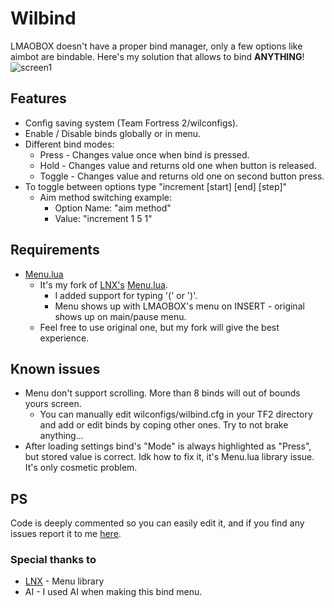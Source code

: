 # Wilbind
LMAOBOX doesn't have a proper bind manager, only a few options like aimbot are bindable.
Here's my solution that allows to bind **ANYTHING**!
![screen1](https://i.imgur.com/5kQAqP6.png)
## Features
- Config saving system (Team Fortress 2/wilconfigs).
- Enable / Disable binds globally or in menu.
- Different bind modes:
    - Press - Changes value once when bind is pressed.
    - Hold - Changes value and returns old one when button is released.
    - Toggle - Changes value and returns old one on second button press.
- To toggle between options type "increment [start] [end] [step]"
    - Aim method switching example:
        - Option Name: "aim method"
        - Value: "increment 1 5 1"

## Requirements
- [Menu.lua](https://github.com/GNWilber/lmaobox-luas-public/blob/main/Menu.lua)
    - It's my fork of [LNX's](https://github.com/lnx00/) [Menu.lua](https://github.com/lnx00/Lmaobox-Lua/blob/main/src/MenuLib/Menu.lua).
        - I added support for typing '(' or ')'.
        - Menu shows up with LMAOBOX's menu on INSERT - original shows up on main/pause menu.
    - Feel free to use original one, but my fork will give the best experience.
## Known issues
- Menu don't support scrolling. More than 8 binds will out of bounds yours screen.
    - You can manually edit wilconfigs/wilbind.cfg in your TF2 directory and add or edit binds by coping other ones. Try to not brake anything...
- After loading settings bind's "Mode" is always highlighted as "Press", but stored value is correct. Idk how to fix it, it's Menu.lua library issue. It's only cosmetic problem.
## PS
Code is deeply commented so you can easily edit it, and if you find any issues report it to me [here](https://github.com/GNWilber/lmaobox-luas-public/issues).
### Special thanks to
- [LNX](https://github.com/lnx00/) - Menu library
- AI - I used AI when making this bind menu.